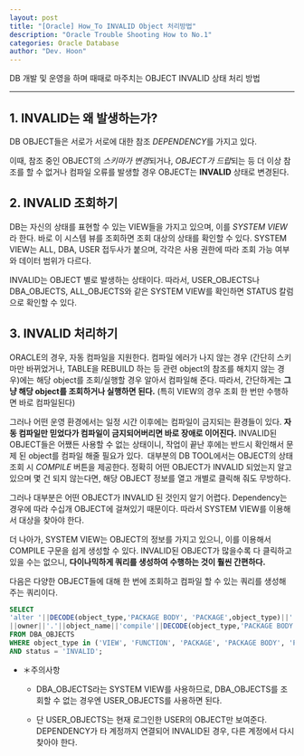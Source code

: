 ```yaml
---
layout: post
title: "[Oracle] How_To INVALID Object 처리방법"
description: "Oracle Trouble Shooting How to No.1"
categories: Oracle Database
author: "Dev. Hoon"
---
```


DB 개발 및 운영을 하며 때때로 마주치는 OBJECT INVALID 상태 처리 방법

*****

## 1. INVALID는 왜 발생하는가? 

DB OBJECT들은 서로가 서로에 대한 참조 *DEPENDENCY*를 가지고 있다.

이때, 참조 중인 OBJECT의 *스키마가 변경*되거나, *OBJECT가 드랍*되는 등 더 이상 참조를 할 수 없거나 컴파일 오류를 발생할 경우 OBJECT는 **INVALID** 상태로 변경된다.


## 2. INVALID 조회하기

DB는 자신의 상태를 표현할 수 있는 VIEW들을 가지고 있으며, 이를 *SYSTEM VIEW*라 한다. 바로 이 시스템 뷰를 조회하면 조회 대상의 상태를 확인할 수 있다. SYSTEM VIEW는 ALL, DBA, USER 접두사가 붙으며, 각각은 사용 권한에 따라 조회 가능 여부와 데이터 범위가 다르다.

INVALID는 OBJECT 별로 발생하는 상태이다. 따라서, USER_OBJECTS나 DBA_OBJECTS, ALL_OBJECTS와 같은 SYSTEM VIEW를 확인하면 STATUS 칼럼으로 확인할 수 있다.
​
## 3. INVALID 처리하기

ORACLE의 경우, 자동 컴파일을 지원한다. 컴파일 에러가 나지 않는 경우 (간단히 스키마만 바뀌었거나, TABLE을 REBUILD 하는 등 관련 object의 참조를 해치지 않는 경우)에는 해당 object를 조회/실행할 경우 알아서 컴파일해 준다. 따라서, 간단하게는 **그냥 해당 object를 조회하거나 실행하면 된다.** (특히 VIEW의 경우 조회 한 번만 수행하면 바로 컴파일된다)

그러나 어떤 운영 환경에서는 일정 시간 이후에는 컴파일이 금지되는 환경들이 있다. **자동 컴파일만 믿었다가 컴파일이 금지되어버리면 바로 장애로 이어진다.** INVALID된 OBJECT들은 어쨌든 사용할 수 없는 상태이니, 작업이 끝난 후에는 반드시 확인해서 문제 된 object를 컴파일 해줄 필요가 있다.
​
대부분의 DB TOOL에서는 OBJECT의 상태 조회 시 *COMPILE* 버튼을 제공한다. 정확히 어떤 OBJECT가 INVALID 되었는지 알고 있으며 몇 건 되지 않는다면, 해당 OBJECT 정보를 열고 개별로 클릭해 줘도 무방하다.

그러나 대부분은 어떤 OBJECT가 INVALID 된 것인지 알기 어렵다. Dependency는 경우에 따라 수십개 OBJECT에 걸쳐있기 때문이다. 따라서 SYSTEM VIEW를 이용해서 대상을 찾아야 한다.

더 나아가, SYSTEM VIEW는 OBJECT의 정보를 가지고 있으니, 이를 이용해서 COMPILE 구문을 쉽게 생성할 수 있다. INVALID된 OBJECT가 많을수록 다 클릭하고 있을 수는 없으니, **다이나믹하게 쿼리를 생성하여 수행하는 것이 훨씬 간편하다.**

​다음은 다양한 OBJECT들에 대해 한 번에 조회하고 컴파일 할 수 있는 쿼리를 생성해 주는 쿼리이다.

```SQL
SELECT
'alter '||DECODE(object_type,'PACKAGE BODY', 'PACKAGE',object_type)||' '
||owner||'.'||object_name||'compile'||DECODE(object_type,'PACKAGE BODY',' body;',';')
FROM DBA_OBJECTS
WHERE object_type in ('VIEW', 'FUNCTION', 'PACKAGE', 'PACKAGE BODY', 'PROCEDURE', 'TRIGGER', 'SYNONYM')
AND status = 'INVALID';
```
* ＊주의사항
    - DBA_OBJECTS라는 SYSTEM VIEW를 사용하므로, DBA_OBJECTS를 조회할 수 없는 경우엔 USER_OBJECTS를 사용하면 된다.

    - 단 USER_OBJECTS는 현재 로그인한 USER의 OBJECT만 보여준다. DEPENDENCY가 타 계정까지 연결되어 INVALID된 경우, 다른 계정에서 다시 찾아야 한다.

​
